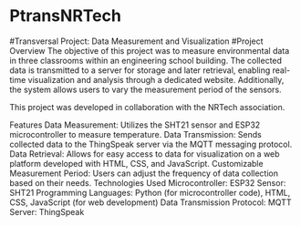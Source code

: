# PtransNRTech


#Transversal Project: Data Measurement and Visualization
#Project Overview
The objective of this project was to measure environmental data in three classrooms within an engineering school building. The collected data is transmitted to a server for storage and later retrieval, enabling real-time visualization and analysis through a dedicated website. Additionally, the system allows users to vary the measurement period of the sensors.

This project was developed in collaboration with the NRTech association.

Features
Data Measurement: Utilizes the SHT21 sensor and ESP32 microcontroller to measure temperature.
Data Transmission: Sends collected data to the ThingSpeak server via the MQTT messaging protocol.
Data Retrieval: Allows for easy access to data for visualization on a web platform developed with HTML, CSS, and JavaScript.
Customizable Measurement Period: Users can adjust the frequency of data collection based on their needs.
Technologies Used
Microcontroller: ESP32
Sensor: SHT21
Programming Languages: Python (for microcontroller code), HTML, CSS, JavaScript (for web development)
Data Transmission Protocol: MQTT
Server: ThingSpeak
